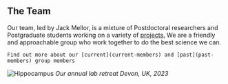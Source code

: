 ## The Team

Our team, led by Jack Mellor, is a mixture of Postdoctoral researchers and Postgraduate students working on a variety of [projects.](../projects/index)
We are a friendly and approachable group who work together to do the best science we can.

```{admonition} Our members
Find out more about our [current](current-members) and [past](past-members) group members 
```

![Hippocampus](../img/lab_photo_2023.png)
*Our annual lab retreat Devon, UK, 2023* 

&nbsp;

&nbsp;












